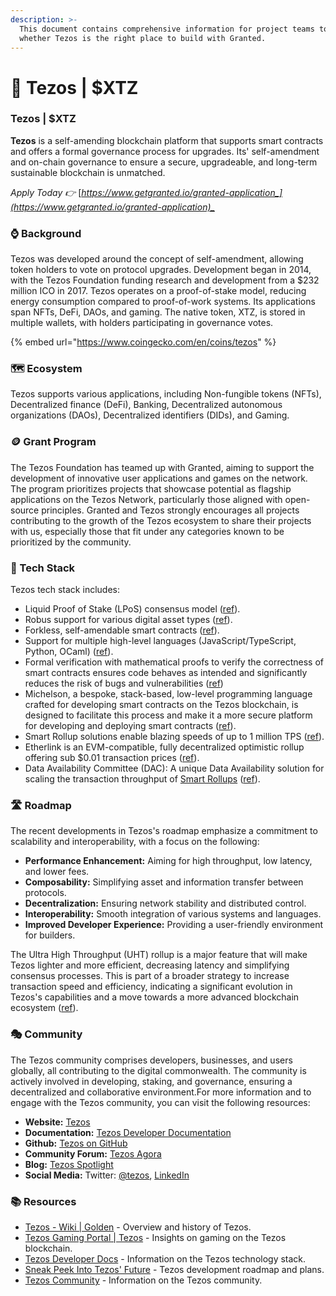 ```yaml
---
description: >-
  This document contains comprehensive information for project teams to know
  whether Tezos is the right place to build with Granted.
---
```


# 🐏 Tezos | $XTZ

### Tezos | $XTZ <a href="#tezos-or-usdxtz" id="tezos-or-usdxtz"></a>

**Tezos** is a self-amending blockchain platform that supports smart contracts and offers a formal governance process for upgrades. Its' self-amendment and on-chain governance to ensure a secure, upgradeable, and long-term sustainable blockchain is unmatched.

_Apply Today 👉_ [_https://www.getgranted.io/granted-application_](https://www.getgranted.io/granted-application)_​_

### ⌚️ Background <a href="#background" id="background"></a>

Tezos was developed around the concept of self-amendment, allowing token holders to vote on protocol upgrades. Development began in 2014, with the Tezos Foundation funding research and development from a $232 million ICO in 2017. Tezos operates on a proof-of-stake model, reducing energy consumption compared to proof-of-work systems. Its applications span NFTs, DeFi, DAOs, and gaming. The native token, XTZ, is stored in multiple wallets, with holders participating in governance votes.

{% embed url="https://www.coingecko.com/en/coins/tezos" %}

### 🗺️ Ecosystem <a href="#ecosystem" id="ecosystem"></a>

Tezos supports various applications, including Non-fungible tokens (NFTs), Decentralized finance (DeFi), Banking, Decentralized autonomous organizations (DAOs), Decentralized identifiers (DIDs), and Gaming.

### 🪙 Grant Program <a href="#grant-program" id="grant-program"></a>

The Tezos Foundation has teamed up with Granted, aiming to support the development of innovative user applications and games on the network. The program prioritizes projects that showcase potential as flagship applications on the Tezos Network, particularly those aligned with open-source principles. Granted and Tezos strongly encourages all projects contributing to the growth of the Tezos ecosystem to share their projects with us, especially those that fit under any categories known to be prioritized by the community. ​

### 🧱 Tech Stack <a href="#tech-stack" id="tech-stack"></a>

Tezos tech stack includes:

* Liquid Proof of Stake (LPoS) consensus model ([ref](https://tezos.gitlab.io/active/proof\_of\_stake.html)).
* Robus support for various digital asset types ([ref](https://gitlab.com/tezos/tzip)).
* Forkless, self-amendable smart contracts ([ref](https://tezos.com/whitepaper.pdf)).
* Support for multiple high-level languages (JavaScript/TypeScript, Python, OCaml) ([ref](https://tezos.com/developers/)).
* Formal verification with mathematical proofs to verify the correctness of smart contracts ensures code behaves as intended and significantly reduces the risk of bugs and vulnerabilities ([ref](https://docs.nomadic-labs.com/nomadic-labs-knowledge-center/untitled))
* Michelson, a bespoke, stack-based, low-level programming language crafted for developing smart contracts on the Tezos blockchain, is designed to facilitate this process and make it a more secure platform for developing and deploying smart contracts ([ref](https://www.michelson.org/)).
* Smart Rollup solutions enable blazing speeds of up to 1 million TPS ([ref](https://tezos.com/developers/smart-rollups/)).
* Etherlink is an EVM-compatible, fully decentralized optimistic rollup offering sub $0.01 transaction prices ([ref](https://www.etherlink.com/)).
* Data Availability Committee (DAC): A unique Data Availability solution for scaling the transaction throughput of  [Smart Rollups](https://tezos.gitlab.io/alpha/smart\_rollups.html) ([ref](https://research-development.nomadic-labs.com/introducing-data-availability-committees.html)).&#x20;

### 🛣️ Roadmap <a href="#roadmap" id="roadmap"></a>

The recent developments in Tezos's roadmap emphasize a commitment to scalability and interoperability, with a focus on the following:

* **Performance Enhancement:** Aiming for high throughput, low latency, and lower fees.
* **Composability:** Simplifying asset and information transfer between protocols.
* **Decentralization:** Ensuring network stability and distributed control.
* **Interoperability:** Smooth integration of various systems and languages.
* **Improved Developer Experience:** Providing a user-friendly environment for builders.

The Ultra High Throughput (UHT) rollup is a major feature that will make Tezos lighter and more efficient, decreasing latency and simplifying consensus processes. This is part of a broader strategy to increase transaction speed and efficiency, indicating a significant evolution in Tezos's capabilities and a move towards a more advanced blockchain ecosystem ([ref](https://spotlight.tezos.com/generation-next-a-sneak-peek-into-tezos-ultra-high-throughput-future/)).

### 🎭 Community <a href="#community" id="community"></a>

The Tezos community comprises developers, businesses, and users globally, all contributing to the digital commonwealth. The community is actively involved in developing, staking, and governance, ensuring a decentralized and collaborative environment.For more information and to engage with the Tezos community, you can visit the following resources:

* **Website:** [Tezos](https://tezos.com/community)​
* **Documentation:** [Tezos Developer Documentation](https://docs.tezos.com/)​
* **Github:** [Tezos on GitHub](https://github.com/tezos)​
* **Community Forum:** [Tezos Agora](https://forum.tezosagora.org/)​
* **Blog:** [Tezos Spotlight](https://spotlight.tezos.com/)​
* **Social Media:** Twitter: [@tezos](https://twitter.com/tezos), [LinkedIn](https://www.linkedin.com/company/tezos)​

### 📚 Resources <a href="#resources" id="resources"></a>

* ​[Tezos - Wiki | Golden](https://golden.com/wiki/Tezos-PBWGEPD) - Overview and history of Tezos.
* ​[Tezos Gaming Portal | Tezos](https://tezos.com/gaming/) - Insights on gaming on the Tezos blockchain.
* ​[Tezos Developer Docs](https://docs.tezos.com/) - Information on the Tezos technology stack.
* ​[Sneak Peek Into Tezos' Future](https://spotlight.tezos.com/) - Tezos development roadmap and plans.
* ​[Tezos Community](https://tezos.com/community) - Information on the Tezos community.
